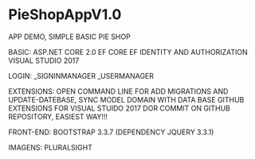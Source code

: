 # PieShopAppV1.0
APP DEMO, SIMPLE BASIC PIE SHOP


BASIC: 
ASP.NET CORE 2.0
EF CORE
EF IDENTITY AND AUTHORIZATION
VISUAL STUDIO 2017 

LOGIN: 
_SIGNINMANAGER
_USERMANAGER

EXTENSIONS: 
OPEN COMMAND LINE FOR ADD MIGRATIONS AND UPDATE-DATEBASE, SYNC MODEL DOMAIN WITH DATA BASE
GITHUB EXTENSIONS FOR VISUAL STUIDO 2017 DOR COMMIT ON GITHUB REPOSITORY, EASIEST WAY!!!

FRONT-END: 
BOOTSTRAP 3.3.7 (DEPENDENCY JQUERY 3.3.1)

IMAGENS: 
PLURALSIGHT





